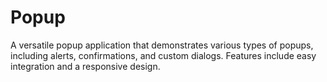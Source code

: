 # Popup

A versatile popup application that demonstrates various types of popups, including alerts, confirmations, and custom dialogs. Features include easy integration and a responsive design.

